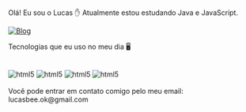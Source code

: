 Olá! Eu sou o Lucas ✋
Atualmente estou estudando Java e JavaScript.

[![Blog](https://img.shields.io/badge/LinkedIn-0077B5?style=for-the-badge&logo=linkedin&logoColor=white)](https://www.linkedin.com/in/lucas-bê-5415a1238/)

Tecnologias que eu uso no meu dia 🖥️
<div style= "display: inline_block"><br/>
     <img align="center" alt="html5" src="https://img.shields.io/badge/HTML-239120?style=for-the-badge&logo=html5&logoColor=white" />
     <img align="center" alt="html5" src="https://img.shields.io/badge/JavaScript-323330?style=for-the-badge&logo=javascript&logoColor=F7DF1E" />
     <img align="center" alt="html5" src="https://img.shields.io/badge/CSS-239120?&style=for-the-badge&logo=css3&logoColor=white" />
     <img align="center" alt="html5" src="https://img.shields.io/badge/Java-4F4F4F?&style=for-the-badge&logo=java&logoColor=white" />
<div><br/>
Você pode entrar em contato comigo pelo meu email: lucasbee.ok@gmail.com
